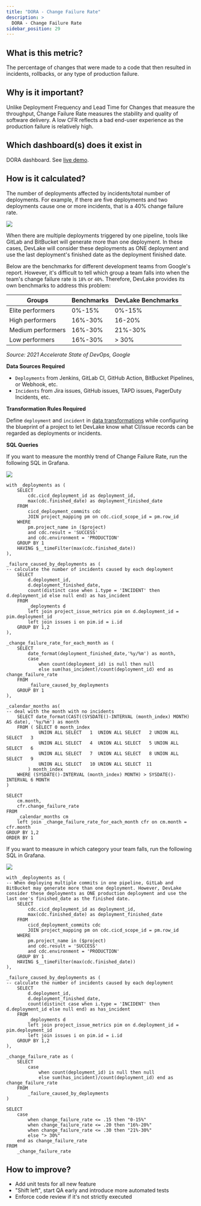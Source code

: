 ```yaml
---
title: "DORA - Change Failure Rate"
description: >
  DORA - Change Failure Rate
sidebar_position: 29
---
```


## What is this metric? 
The percentage of changes that were made to a code that then resulted in incidents, rollbacks, or any type of production failure.

## Why is it important?
Unlike Deployment Frequency and Lead Time for Changes that measure the throughput, Change Failure Rate measures the stability and quality of software delivery. A low CFR reflects a bad end-user experience as the production failure is relatively high.

## Which dashboard(s) does it exist in
DORA dashboard. See [live demo](https://grafana-lake.demo.devlake.io/grafana/d/qNo8_0M4z/dora?orgId=1).


## How is it calculated?
The number of deployments affected by incidents/total number of deployments. For example, if there are five deployments and two deployments cause one or more incidents, that is a 40% change failure rate.

![](/img/Metrics/cfr-definition.png)

When there are multiple deployments triggered by one pipeline, tools like GitLab and BitBucket will generate more than one deployment. In these cases, DevLake will consider these deployments as ONE deployment and use the last deployment's finished date as the deployment finished date.

Below are the benchmarks for different development teams from Google's report. However, it's difficult to tell which group a team falls into when the team's change failure rate is `18%` or `40%`. Therefore, DevLake provides its own benchmarks to address this problem:

| Groups           | Benchmarks      | DevLake Benchmarks |
| -----------------| ----------------| -------------------|
| Elite performers | 0%-15%          | 0%-15%             |
| High performers  | 16%-30%         | 16-20%             |
| Medium performers| 16%-30%         | 21%-30%            |
| Low performers   | 16%-30%         | > 30%              |

<p><i>Source: 2021 Accelerate State of DevOps, Google</i></p>

<b>Data Sources Required</b>

- `Deployments` from Jenkins, GitLab CI, GitHub Action, BitBucket Pipelines, or Webhook, etc. 
- `Incidents` from Jira issues, GitHub issues, TAPD issues, PagerDuty Incidents, etc.

<b>Transformation Rules Required</b>

Define `deployment` and `incident` in [data transformations](https://devlake.apache.org/docs/Configuration/Tutorial#step-3---add-transformations-optional) while configuring the blueprint of a project to let DevLake know what CI/issue records can be regarded as deployments or incidents.

<b>SQL Queries</b>

If you want to measure the monthly trend of Change Failure Rate, run the following SQL in Grafana.

![](/img/Metrics/cfr-monthly.jpeg)

```
with _deployments as (
	SELECT
		cdc.cicd_deployment_id as deployment_id,
		max(cdc.finished_date) as deployment_finished_date
	FROM 
		cicd_deployment_commits cdc
		JOIN project_mapping pm on cdc.cicd_scope_id = pm.row_id
	WHERE
		pm.project_name in ($project)
		and cdc.result = 'SUCCESS'
		and cdc.environment = 'PRODUCTION'
	GROUP BY 1
	HAVING $__timeFilter(max(cdc.finished_date))
),

_failure_caused_by_deployments as (
-- calculate the number of incidents caused by each deployment
	SELECT
		d.deployment_id,
		d.deployment_finished_date,
		count(distinct case when i.type = 'INCIDENT' then d.deployment_id else null end) as has_incident
	FROM
		_deployments d
		left join project_issue_metrics pim on d.deployment_id = pim.deployment_id
		left join issues i on pim.id = i.id
	GROUP BY 1,2
),

_change_failure_rate_for_each_month as (
	SELECT 
		date_format(deployment_finished_date,'%y/%m') as month,
		case 
			when count(deployment_id) is null then null
			else sum(has_incident)/count(deployment_id) end as change_failure_rate
	FROM
		_failure_caused_by_deployments
	GROUP BY 1
),

_calendar_months as(
-- deal with the month with no incidents
	SELECT date_format(CAST((SYSDATE()-INTERVAL (month_index) MONTH) AS date), '%y/%m') as month
	FROM ( SELECT 0 month_index
			UNION ALL SELECT   1  UNION ALL SELECT   2 UNION ALL SELECT   3
			UNION ALL SELECT   4  UNION ALL SELECT   5 UNION ALL SELECT   6
			UNION ALL SELECT   7  UNION ALL SELECT   8 UNION ALL SELECT   9
			UNION ALL SELECT   10 UNION ALL SELECT  11
		) month_index
	WHERE (SYSDATE()-INTERVAL (month_index) MONTH) > SYSDATE()-INTERVAL 6 MONTH	
)

SELECT 
	cm.month,
	cfr.change_failure_rate
FROM 
	_calendar_months cm
	left join _change_failure_rate_for_each_month cfr on cm.month = cfr.month
GROUP BY 1,2
ORDER BY 1 
```

If you want to measure in which category your team falls, run the following SQL in Grafana.

![](/img/Metrics/cfr-text.jpeg)

```
with _deployments as (
-- When deploying multiple commits in one pipeline, GitLab and BitBucket may generate more than one deployment. However, DevLake consider these deployments as ONE production deployment and use the last one's finished_date as the finished date.
	SELECT
		cdc.cicd_deployment_id as deployment_id,
		max(cdc.finished_date) as deployment_finished_date
	FROM 
		cicd_deployment_commits cdc
		JOIN project_mapping pm on cdc.cicd_scope_id = pm.row_id
	WHERE
		pm.project_name in ($project)
		and cdc.result = 'SUCCESS'
		and cdc.environment = 'PRODUCTION'
	GROUP BY 1
	HAVING $__timeFilter(max(cdc.finished_date))
),

_failure_caused_by_deployments as (
-- calculate the number of incidents caused by each deployment
	SELECT
		d.deployment_id,
		d.deployment_finished_date,
		count(distinct case when i.type = 'INCIDENT' then d.deployment_id else null end) as has_incident
	FROM
		_deployments d
		left join project_issue_metrics pim on d.deployment_id = pim.deployment_id
		left join issues i on pim.id = i.id
	GROUP BY 1,2
),

_change_failure_rate as (
	SELECT 
		case 
			when count(deployment_id) is null then null
			else sum(has_incident)/count(deployment_id) end as change_failure_rate
	FROM
		_failure_caused_by_deployments
)

SELECT
	case  
		when change_failure_rate <= .15 then "0-15%"
		when change_failure_rate <= .20 then "16%-20%"
		when change_failure_rate <= .30 then "21%-30%"
		else "> 30%" 
	end as change_failure_rate
FROM 
	_change_failure_rate
```

## How to improve?
- Add unit tests for all new feature
- "Shift left", start QA early and introduce more automated tests
- Enforce code review if it's not strictly executed
